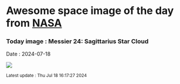 
# Awesome space image of the day from [NASA](https://api.nasa.gov/)

### Today image : Messier 24: Sagittarius Star Cloud
Date : 2024-07-18

![](https://apod.nasa.gov/apod/image/2407/M24-HaLRGB-RC51_1024.jpg)

<small>Latest update : Thu Jul 18 16:17:27 2024</small>
        